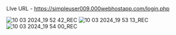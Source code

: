 LIve URL - https://simpleuser009.000webhostapp.com/login.php

![10 03 2024_19 52 42_REC](https://github.com/Rajkapoor51/simpleloginandregsitrationusingphp/assets/89578075/bec4b21b-33bc-415b-9e06-766f1ccf29e8)
![10 03 2024_19 53 13_REC](https://github.com/Rajkapoor51/simpleloginandregsitrationusingphp/assets/89578075/4f54b153-37bb-4b39-a11c-2e8d3bdf9c7d)
![10 03 2024_19 54 00_REC](https://github.com/Rajkapoor51/simpleloginandregsitrationusingphp/assets/89578075/782aa89a-742c-4bae-a057-518c6d0530d9)


